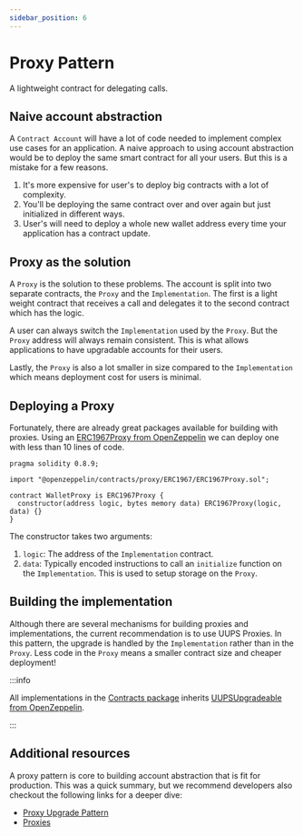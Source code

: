 ```yaml
---
sidebar_position: 6
---
```


# Proxy Pattern

A lightweight contract for delegating calls.

<head>
  <meta name="title" content="How to use proxy pattern with Solidity & EIP-1967 | Stackup" />
  <meta name="og:title" content="How to use proxy pattern with Solidity & EIP-1967 | Stackup" />
  <meta name="description" content="Learn how to deploy smart contracts and wallets using a proxy pattern to save gas fees and simplify user experience." />
  <meta name="og:description" content="Learn how to deploy smart contracts and wallets using a proxy pattern to save gas fees and simplify user experience." />
  <meta name="keywords" content="deploy smart contract proxy,
    ERC1967Proxy.sol,
    ERC-1967,
    Ethereum proxy,
    smart contract factory,
    smart contract design patterns,
    smart contract tutorial" />
  <meta name="og:keywords" content="deploy smart contract proxy,
    ERC1967Proxy.sol,
    ERC-1967,
    Ethereum proxy,
    smart contract factory,
    smart contract design patterns,
    smart contract tutorial" />
</head>

## Naive account abstraction

A `Contract Account` will have a lot of code needed to implement complex use cases for an application. A naive approach to using account abstraction would be to deploy the same smart contract for all your users. But this is a mistake for a few reasons.

1. It's more expensive for user's to deploy big contracts with a lot of complexity.
2. You'll be deploying the same contract over and over again but just initialized in different ways.
3. User's will need to deploy a whole new wallet address every time your application has a contract update.

## Proxy as the solution

A `Proxy` is the solution to these problems. The account is split into two separate contracts, the `Proxy` and the `Implementation`. The first is a light weight contract that receives a call and delegates it to the second contract which has the logic.

A user can always switch the `Implementation` used by the `Proxy`. But the `Proxy` address will always remain consistent. This is what allows applications to have upgradable accounts for their users.

Lastly, the `Proxy` is also a lot smaller in size compared to the `Implementation` which means deployment cost for users is minimal.

## Deploying a Proxy

Fortunately, there are already great packages available for building with proxies. Using an [ERC1967Proxy from OpenZeppelin](https://docs.openzeppelin.com/contracts/4.x/api/proxy#ERC1967Proxy) we can deploy one with less than 10 lines of code.

```solidity
pragma solidity 0.8.9;

import "@openzeppelin/contracts/proxy/ERC1967/ERC1967Proxy.sol";

contract WalletProxy is ERC1967Proxy {
  constructor(address logic, bytes memory data) ERC1967Proxy(logic, data) {}
}

```

The constructor takes two arguments:

1. `logic`: The address of the `Implementation` contract.
2. `data`: Typically encoded instructions to call an `initialize` function on the `Implementation`. This is used to setup storage on the `Proxy`.

## Building the implementation

Although there are several mechanisms for building proxies and implementations, the current recommendation is to use UUPS Proxies. In this pattern, the upgrade is handled by the `Implementation` rather than in the `Proxy`. Less code in the `Proxy` means a smaller contract size and cheaper deployment!

:::info

All implementations in the [Contracts package](/docs/category/contracts) inherits [UUPSUpgradeable from OpenZeppelin](https://docs.openzeppelin.com/contracts/4.x/api/proxy#UUPSUpgradeable).

:::

## Additional resources

A proxy pattern is core to building account abstraction that is fit for production. This was a quick summary, but we recommend developers also checkout the following links for a deeper dive:

- [Proxy Upgrade Pattern](https://docs.openzeppelin.com/upgrades-plugins/1.x/proxies)
- [Proxies](https://docs.openzeppelin.com/contracts/4.x/api/proxy)
